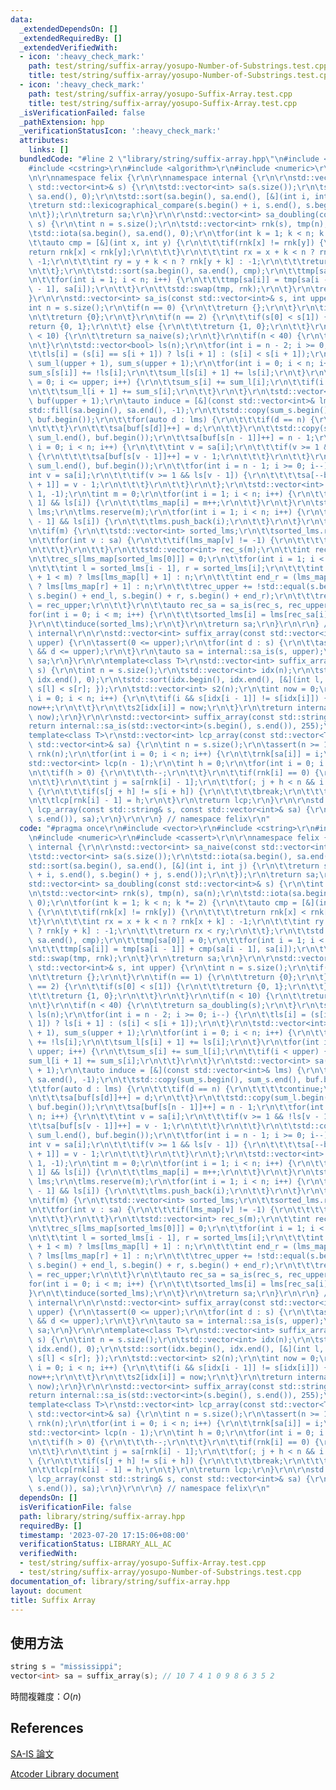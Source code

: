 ```yaml
---
data:
  _extendedDependsOn: []
  _extendedRequiredBy: []
  _extendedVerifiedWith:
  - icon: ':heavy_check_mark:'
    path: test/string/suffix-array/yosupo-Number-of-Substrings.test.cpp
    title: test/string/suffix-array/yosupo-Number-of-Substrings.test.cpp
  - icon: ':heavy_check_mark:'
    path: test/string/suffix-array/yosupo-Suffix-Array.test.cpp
    title: test/string/suffix-array/yosupo-Suffix-Array.test.cpp
  _isVerificationFailed: false
  _pathExtension: hpp
  _verificationStatusIcon: ':heavy_check_mark:'
  attributes:
    links: []
  bundledCode: "#line 2 \"library/string/suffix-array.hpp\"\n#include <vector>\r\n\
    #include <cstring>\r\n#include <algorithm>\r\n#include <numeric>\r\n#include <cassert>\r\
    \n\r\nnamespace felix {\r\n\r\nnamespace internal {\r\n\r\nstd::vector<int> sa_naive(const\
    \ std::vector<int>& s) {\r\n\tstd::vector<int> sa(s.size());\r\n\tstd::iota(sa.begin(),\
    \ sa.end(), 0);\r\n\tstd::sort(sa.begin(), sa.end(), [&](int i, int j) {\r\n\t\
    \treturn std::lexicographical_compare(s.begin() + i, s.end(), s.begin() + j, s.end());\r\
    \n\t});\r\n\treturn sa;\r\n}\r\n\r\nstd::vector<int> sa_doubling(const std::vector<int>&\
    \ s) {\r\n\tint n = s.size();\r\n\tstd::vector<int> rnk(s), tmp(n), sa(n);\r\n\
    \tstd::iota(sa.begin(), sa.end(), 0);\r\n\tfor(int k = 1; k < n; k *= 2) {\r\n\
    \t\tauto cmp = [&](int x, int y) {\r\n\t\t\tif(rnk[x] != rnk[y]) {\r\n\t\t\t\t\
    return rnk[x] < rnk[y];\r\n\t\t\t}\r\n\t\t\tint rx = x + k < n ? rnk[x + k] :\
    \ -1;\r\n\t\t\tint ry = y + k < n ? rnk[y + k] : -1;\r\n\t\t\treturn rx < ry;\r\
    \n\t\t};\r\n\t\tstd::sort(sa.begin(), sa.end(), cmp);\r\n\t\ttmp[sa[0]] = 0;\r\
    \n\t\tfor(int i = 1; i < n; i++) {\r\n\t\t\ttmp[sa[i]] = tmp[sa[i - 1]] + cmp(sa[i\
    \ - 1], sa[i]);\r\n\t\t}\r\n\t\tstd::swap(tmp, rnk);\r\n\t}\r\n\treturn sa;\r\n\
    }\r\n\r\nstd::vector<int> sa_is(const std::vector<int>& s, int upper) {\r\n\t\
    int n = s.size();\r\n\tif(n == 0) {\r\n\t\treturn {};\r\n\t}\r\n\tif(n == 1) {\r\
    \n\t\treturn {0};\r\n\t}\r\n\tif(n == 2) {\r\n\t\tif(s[0] < s[1]) {\r\n\t\t\t\
    return {0, 1};\r\n\t\t} else {\r\n\t\t\treturn {1, 0};\r\n\t\t}\r\n\t}\r\n\tif(n\
    \ < 10) {\r\n\t\treturn sa_naive(s);\r\n\t}\r\n\tif(n < 40) {\r\n\t\treturn sa_doubling(s);\r\
    \n\t}\r\n\tstd::vector<bool> ls(n);\r\n\tfor(int i = n - 2; i >= 0; i--) {\r\n\
    \t\tls[i] = (s[i] == s[i + 1]) ? ls[i + 1] : (s[i] < s[i + 1]);\r\n\t}\r\n\tstd::vector<int>\
    \ sum_l(upper + 1), sum_s(upper + 1);\r\n\tfor(int i = 0; i < n; i++) {\r\n\t\t\
    sum_s[s[i]] += !ls[i];\r\n\t\tsum_l[s[i] + 1] += ls[i];\r\n\t}\r\n\tfor(int i\
    \ = 0; i <= upper; i++) {\r\n\t\tsum_s[i] += sum_l[i];\r\n\t\tif(i < upper) {\r\
    \n\t\t\tsum_l[i + 1] += sum_s[i];\r\n\t\t}\r\n\t}\r\n\tstd::vector<int> sa(n),\
    \ buf(upper + 1);\r\n\tauto induce = [&](const std::vector<int>& lms) {\r\n\t\t\
    std::fill(sa.begin(), sa.end(), -1);\r\n\t\tstd::copy(sum_s.begin(), sum_s.end(),\
    \ buf.begin());\r\n\t\tfor(auto d : lms) {\r\n\t\t\tif(d == n) {\r\n\t\t\t\tcontinue;\r\
    \n\t\t\t}\r\n\t\t\tsa[buf[s[d]]++] = d;\r\n\t\t}\r\n\t\tstd::copy(sum_l.begin(),\
    \ sum_l.end(), buf.begin());\r\n\t\tsa[buf[s[n - 1]]++] = n - 1;\r\n\t\tfor(int\
    \ i = 0; i < n; i++) {\r\n\t\t\tint v = sa[i];\r\n\t\t\tif(v >= 1 && !ls[v - 1])\
    \ {\r\n\t\t\t\tsa[buf[s[v - 1]]++] = v - 1;\r\n\t\t\t}\r\n\t\t}\r\n\t\tstd::copy(sum_l.begin(),\
    \ sum_l.end(), buf.begin());\r\n\t\tfor(int i = n - 1; i >= 0; i--) {\r\n\t\t\t\
    int v = sa[i];\r\n\t\t\tif(v >= 1 && ls[v - 1]) {\r\n\t\t\t\tsa[--buf[s[v - 1]\
    \ + 1]] = v - 1;\r\n\t\t\t}\r\n\t\t}\r\n\t};\r\n\tstd::vector<int> lms_map(n +\
    \ 1, -1);\r\n\tint m = 0;\r\n\tfor(int i = 1; i < n; i++) {\r\n\t\tif(!ls[i -\
    \ 1] && ls[i]) {\r\n\t\t\tlms_map[i] = m++;\r\n\t\t}\r\n\t}\r\n\tstd::vector<int>\
    \ lms;\r\n\tlms.reserve(m);\r\n\tfor(int i = 1; i < n; i++) {\r\n\t\tif(!ls[i\
    \ - 1] && ls[i]) {\r\n\t\t\tlms.push_back(i);\r\n\t\t}\r\n\t}\r\n\tinduce(lms);\r\
    \n\tif(m) {\r\n\t\tstd::vector<int> sorted_lms;\r\n\t\tsorted_lms.reserve(m);\r\
    \n\t\tfor(int v : sa) {\r\n\t\t\tif(lms_map[v] != -1) {\r\n\t\t\t\tsorted_lms.push_back(v);\r\
    \n\t\t\t}\r\n\t\t}\r\n\t\tstd::vector<int> rec_s(m);\r\n\t\tint rec_upper = 0;\r\
    \n\t\trec_s[lms_map[sorted_lms[0]]] = 0;\r\n\t\tfor(int i = 1; i < m; i++) {\r\
    \n\t\t\tint l = sorted_lms[i - 1], r = sorted_lms[i];\r\n\t\t\tint end_l = (lms_map[l]\
    \ + 1 < m) ? lms[lms_map[l] + 1] : n;\r\n\t\t\tint end_r = (lms_map[r] + 1 < m)\
    \ ? lms[lms_map[r] + 1] : n;\r\n\t\t\trec_upper += !std::equal(s.begin() + l,\
    \ s.begin() + end_l, s.begin() + r, s.begin() + end_r);\r\n\t\t\trec_s[lms_map[r]]\
    \ = rec_upper;\r\n\t\t}\r\n\t\tauto rec_sa = sa_is(rec_s, rec_upper);\r\n\t\t\
    for(int i = 0; i < m; i++) {\r\n\t\t\tsorted_lms[i] = lms[rec_sa[i]];\r\n\t\t\
    }\r\n\t\tinduce(sorted_lms);\r\n\t}\r\n\treturn sa;\r\n}\r\n\r\n} // namespace\
    \ internal\r\n\r\nstd::vector<int> suffix_array(const std::vector<int>& s, int\
    \ upper) {\r\n\tassert(0 <= upper);\r\n\tfor(int d : s) {\r\n\t\tassert(0 <= d\
    \ && d <= upper);\r\n\t}\r\n\tauto sa = internal::sa_is(s, upper);\r\n\treturn\
    \ sa;\r\n}\r\n\r\ntemplate<class T>\r\nstd::vector<int> suffix_array(const std::vector<T>&\
    \ s) {\r\n\tint n = s.size();\r\n\tstd::vector<int> idx(n);\r\n\tstd::iota(idx.begin(),\
    \ idx.end(), 0);\r\n\tstd::sort(idx.begin(), idx.end(), [&](int l, int r) { return\
    \ s[l] < s[r]; });\r\n\tstd::vector<int> s2(n);\r\n\tint now = 0;\r\n\tfor(int\
    \ i = 0; i < n; i++) {\r\n\t\tif(i && s[idx[i - 1]] != s[idx[i]]) {\r\n\t\t\t\
    now++;\r\n\t\t}\r\n\t\ts2[idx[i]] = now;\r\n\t}\r\n\treturn internal::sa_is(s2,\
    \ now);\r\n}\r\n\r\nstd::vector<int> suffix_array(const std::string& s) {\r\n\t\
    return internal::sa_is(std::vector<int>(s.begin(), s.end()), 255);\r\n}\r\n\r\n\
    template<class T>\r\nstd::vector<int> lcp_array(const std::vector<T>& s, const\
    \ std::vector<int>& sa) {\r\n\tint n = s.size();\r\n\tassert(n >= 1);\r\n\tstd::vector<int>\
    \ rnk(n);\r\n\tfor(int i = 0; i < n; i++) {\r\n\t\trnk[sa[i]] = i;\r\n\t}\r\n\t\
    std::vector<int> lcp(n - 1);\r\n\tint h = 0;\r\n\tfor(int i = 0; i < n; i++) {\r\
    \n\t\tif(h > 0) {\r\n\t\t\th--;\r\n\t\t}\r\n\t\tif(rnk[i] == 0) {\r\n\t\t\tcontinue;\r\
    \n\t\t}\r\n\t\tint j = sa[rnk[i] - 1];\r\n\t\tfor(; j + h < n && i + h < n; h++)\
    \ {\r\n\t\t\tif(s[j + h] != s[i + h]) {\r\n\t\t\t\tbreak;\r\n\t\t\t}\r\n\t\t}\r\
    \n\t\tlcp[rnk[i] - 1] = h;\r\n\t}\r\n\treturn lcp;\r\n}\r\n\r\nstd::vector<int>\
    \ lcp_array(const std::string& s, const std::vector<int>& sa) {\r\n\treturn lcp_array(std::vector<int>(s.begin(),\
    \ s.end()), sa);\r\n}\r\n\r\n} // namespace felix\r\n"
  code: "#pragma once\r\n#include <vector>\r\n#include <cstring>\r\n#include <algorithm>\r\
    \n#include <numeric>\r\n#include <cassert>\r\n\r\nnamespace felix {\r\n\r\nnamespace\
    \ internal {\r\n\r\nstd::vector<int> sa_naive(const std::vector<int>& s) {\r\n\
    \tstd::vector<int> sa(s.size());\r\n\tstd::iota(sa.begin(), sa.end(), 0);\r\n\t\
    std::sort(sa.begin(), sa.end(), [&](int i, int j) {\r\n\t\treturn std::lexicographical_compare(s.begin()\
    \ + i, s.end(), s.begin() + j, s.end());\r\n\t});\r\n\treturn sa;\r\n}\r\n\r\n\
    std::vector<int> sa_doubling(const std::vector<int>& s) {\r\n\tint n = s.size();\r\
    \n\tstd::vector<int> rnk(s), tmp(n), sa(n);\r\n\tstd::iota(sa.begin(), sa.end(),\
    \ 0);\r\n\tfor(int k = 1; k < n; k *= 2) {\r\n\t\tauto cmp = [&](int x, int y)\
    \ {\r\n\t\t\tif(rnk[x] != rnk[y]) {\r\n\t\t\t\treturn rnk[x] < rnk[y];\r\n\t\t\
    \t}\r\n\t\t\tint rx = x + k < n ? rnk[x + k] : -1;\r\n\t\t\tint ry = y + k < n\
    \ ? rnk[y + k] : -1;\r\n\t\t\treturn rx < ry;\r\n\t\t};\r\n\t\tstd::sort(sa.begin(),\
    \ sa.end(), cmp);\r\n\t\ttmp[sa[0]] = 0;\r\n\t\tfor(int i = 1; i < n; i++) {\r\
    \n\t\t\ttmp[sa[i]] = tmp[sa[i - 1]] + cmp(sa[i - 1], sa[i]);\r\n\t\t}\r\n\t\t\
    std::swap(tmp, rnk);\r\n\t}\r\n\treturn sa;\r\n}\r\n\r\nstd::vector<int> sa_is(const\
    \ std::vector<int>& s, int upper) {\r\n\tint n = s.size();\r\n\tif(n == 0) {\r\
    \n\t\treturn {};\r\n\t}\r\n\tif(n == 1) {\r\n\t\treturn {0};\r\n\t}\r\n\tif(n\
    \ == 2) {\r\n\t\tif(s[0] < s[1]) {\r\n\t\t\treturn {0, 1};\r\n\t\t} else {\r\n\
    \t\t\treturn {1, 0};\r\n\t\t}\r\n\t}\r\n\tif(n < 10) {\r\n\t\treturn sa_naive(s);\r\
    \n\t}\r\n\tif(n < 40) {\r\n\t\treturn sa_doubling(s);\r\n\t}\r\n\tstd::vector<bool>\
    \ ls(n);\r\n\tfor(int i = n - 2; i >= 0; i--) {\r\n\t\tls[i] = (s[i] == s[i +\
    \ 1]) ? ls[i + 1] : (s[i] < s[i + 1]);\r\n\t}\r\n\tstd::vector<int> sum_l(upper\
    \ + 1), sum_s(upper + 1);\r\n\tfor(int i = 0; i < n; i++) {\r\n\t\tsum_s[s[i]]\
    \ += !ls[i];\r\n\t\tsum_l[s[i] + 1] += ls[i];\r\n\t}\r\n\tfor(int i = 0; i <=\
    \ upper; i++) {\r\n\t\tsum_s[i] += sum_l[i];\r\n\t\tif(i < upper) {\r\n\t\t\t\
    sum_l[i + 1] += sum_s[i];\r\n\t\t}\r\n\t}\r\n\tstd::vector<int> sa(n), buf(upper\
    \ + 1);\r\n\tauto induce = [&](const std::vector<int>& lms) {\r\n\t\tstd::fill(sa.begin(),\
    \ sa.end(), -1);\r\n\t\tstd::copy(sum_s.begin(), sum_s.end(), buf.begin());\r\n\
    \t\tfor(auto d : lms) {\r\n\t\t\tif(d == n) {\r\n\t\t\t\tcontinue;\r\n\t\t\t}\r\
    \n\t\t\tsa[buf[s[d]]++] = d;\r\n\t\t}\r\n\t\tstd::copy(sum_l.begin(), sum_l.end(),\
    \ buf.begin());\r\n\t\tsa[buf[s[n - 1]]++] = n - 1;\r\n\t\tfor(int i = 0; i <\
    \ n; i++) {\r\n\t\t\tint v = sa[i];\r\n\t\t\tif(v >= 1 && !ls[v - 1]) {\r\n\t\t\
    \t\tsa[buf[s[v - 1]]++] = v - 1;\r\n\t\t\t}\r\n\t\t}\r\n\t\tstd::copy(sum_l.begin(),\
    \ sum_l.end(), buf.begin());\r\n\t\tfor(int i = n - 1; i >= 0; i--) {\r\n\t\t\t\
    int v = sa[i];\r\n\t\t\tif(v >= 1 && ls[v - 1]) {\r\n\t\t\t\tsa[--buf[s[v - 1]\
    \ + 1]] = v - 1;\r\n\t\t\t}\r\n\t\t}\r\n\t};\r\n\tstd::vector<int> lms_map(n +\
    \ 1, -1);\r\n\tint m = 0;\r\n\tfor(int i = 1; i < n; i++) {\r\n\t\tif(!ls[i -\
    \ 1] && ls[i]) {\r\n\t\t\tlms_map[i] = m++;\r\n\t\t}\r\n\t}\r\n\tstd::vector<int>\
    \ lms;\r\n\tlms.reserve(m);\r\n\tfor(int i = 1; i < n; i++) {\r\n\t\tif(!ls[i\
    \ - 1] && ls[i]) {\r\n\t\t\tlms.push_back(i);\r\n\t\t}\r\n\t}\r\n\tinduce(lms);\r\
    \n\tif(m) {\r\n\t\tstd::vector<int> sorted_lms;\r\n\t\tsorted_lms.reserve(m);\r\
    \n\t\tfor(int v : sa) {\r\n\t\t\tif(lms_map[v] != -1) {\r\n\t\t\t\tsorted_lms.push_back(v);\r\
    \n\t\t\t}\r\n\t\t}\r\n\t\tstd::vector<int> rec_s(m);\r\n\t\tint rec_upper = 0;\r\
    \n\t\trec_s[lms_map[sorted_lms[0]]] = 0;\r\n\t\tfor(int i = 1; i < m; i++) {\r\
    \n\t\t\tint l = sorted_lms[i - 1], r = sorted_lms[i];\r\n\t\t\tint end_l = (lms_map[l]\
    \ + 1 < m) ? lms[lms_map[l] + 1] : n;\r\n\t\t\tint end_r = (lms_map[r] + 1 < m)\
    \ ? lms[lms_map[r] + 1] : n;\r\n\t\t\trec_upper += !std::equal(s.begin() + l,\
    \ s.begin() + end_l, s.begin() + r, s.begin() + end_r);\r\n\t\t\trec_s[lms_map[r]]\
    \ = rec_upper;\r\n\t\t}\r\n\t\tauto rec_sa = sa_is(rec_s, rec_upper);\r\n\t\t\
    for(int i = 0; i < m; i++) {\r\n\t\t\tsorted_lms[i] = lms[rec_sa[i]];\r\n\t\t\
    }\r\n\t\tinduce(sorted_lms);\r\n\t}\r\n\treturn sa;\r\n}\r\n\r\n} // namespace\
    \ internal\r\n\r\nstd::vector<int> suffix_array(const std::vector<int>& s, int\
    \ upper) {\r\n\tassert(0 <= upper);\r\n\tfor(int d : s) {\r\n\t\tassert(0 <= d\
    \ && d <= upper);\r\n\t}\r\n\tauto sa = internal::sa_is(s, upper);\r\n\treturn\
    \ sa;\r\n}\r\n\r\ntemplate<class T>\r\nstd::vector<int> suffix_array(const std::vector<T>&\
    \ s) {\r\n\tint n = s.size();\r\n\tstd::vector<int> idx(n);\r\n\tstd::iota(idx.begin(),\
    \ idx.end(), 0);\r\n\tstd::sort(idx.begin(), idx.end(), [&](int l, int r) { return\
    \ s[l] < s[r]; });\r\n\tstd::vector<int> s2(n);\r\n\tint now = 0;\r\n\tfor(int\
    \ i = 0; i < n; i++) {\r\n\t\tif(i && s[idx[i - 1]] != s[idx[i]]) {\r\n\t\t\t\
    now++;\r\n\t\t}\r\n\t\ts2[idx[i]] = now;\r\n\t}\r\n\treturn internal::sa_is(s2,\
    \ now);\r\n}\r\n\r\nstd::vector<int> suffix_array(const std::string& s) {\r\n\t\
    return internal::sa_is(std::vector<int>(s.begin(), s.end()), 255);\r\n}\r\n\r\n\
    template<class T>\r\nstd::vector<int> lcp_array(const std::vector<T>& s, const\
    \ std::vector<int>& sa) {\r\n\tint n = s.size();\r\n\tassert(n >= 1);\r\n\tstd::vector<int>\
    \ rnk(n);\r\n\tfor(int i = 0; i < n; i++) {\r\n\t\trnk[sa[i]] = i;\r\n\t}\r\n\t\
    std::vector<int> lcp(n - 1);\r\n\tint h = 0;\r\n\tfor(int i = 0; i < n; i++) {\r\
    \n\t\tif(h > 0) {\r\n\t\t\th--;\r\n\t\t}\r\n\t\tif(rnk[i] == 0) {\r\n\t\t\tcontinue;\r\
    \n\t\t}\r\n\t\tint j = sa[rnk[i] - 1];\r\n\t\tfor(; j + h < n && i + h < n; h++)\
    \ {\r\n\t\t\tif(s[j + h] != s[i + h]) {\r\n\t\t\t\tbreak;\r\n\t\t\t}\r\n\t\t}\r\
    \n\t\tlcp[rnk[i] - 1] = h;\r\n\t}\r\n\treturn lcp;\r\n}\r\n\r\nstd::vector<int>\
    \ lcp_array(const std::string& s, const std::vector<int>& sa) {\r\n\treturn lcp_array(std::vector<int>(s.begin(),\
    \ s.end()), sa);\r\n}\r\n\r\n} // namespace felix\r\n"
  dependsOn: []
  isVerificationFile: false
  path: library/string/suffix-array.hpp
  requiredBy: []
  timestamp: '2023-07-20 17:15:06+08:00'
  verificationStatus: LIBRARY_ALL_AC
  verifiedWith:
  - test/string/suffix-array/yosupo-Suffix-Array.test.cpp
  - test/string/suffix-array/yosupo-Number-of-Substrings.test.cpp
documentation_of: library/string/suffix-array.hpp
layout: document
title: Suffix Array
---
```


## 使用方法
```cpp
string s = "mississippi";
vector<int> sa = suffix_array(s); // 10 7 4 1 0 9 8 6 3 5 2
```

時間複雜度：$O(n)$

## References
[SA-IS 論文](https://local.ugene.unipro.ru/tracker/secure/attachment/12144/Linear+Suffix+Array+Construction+by+Almost+Pure+Induced-Sorting.pdf)

[Atcoder Library document](https://atcoder.github.io/ac-library/production/document_en/string.html)
